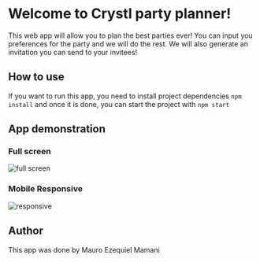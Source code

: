 # Welcome to Crystl party planner!

This web app will allow you to plan the best parties ever! You can input you preferences for the party and we will do the rest.
We will also generate an invitation you can send to your invitees!

## How to use

If you want to run this app, you need to install project dependencies `npm install` and once it is done, you can start the project with `npm start`

## App demonstration

### Full screen
![full screen](https://user-images.githubusercontent.com/19556067/153459297-16d17c2f-ed48-455a-b2ac-eaa08868447e.gif)

### Mobile Responsive
![responsive](https://user-images.githubusercontent.com/19556067/153459611-83fcd739-5b16-482d-897a-e62afa9fc086.gif)


## Author

This app was done by Mauro Ezequiel Mamani
